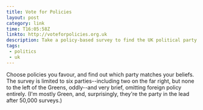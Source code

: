 ```yaml
---
title: Vote for Policies
layout: post
category: link
time: T16:05:58Z
linkto: http://voteforpolicies.org.uk
description: Take a policy-based survey to find the UK political party that matches your beliefs 
tags:
 - politics
 - uk
---
```


Choose policies you favour, and find out which party matches your beliefs. The survey is limited to six parties--including two on the far right, but none to the left of the Greens, oddly--and very brief, omitting foreign policy entirely. (I'm mostly Green, and, surprisingly, they're the party in the lead after 50,000 surveys.)
